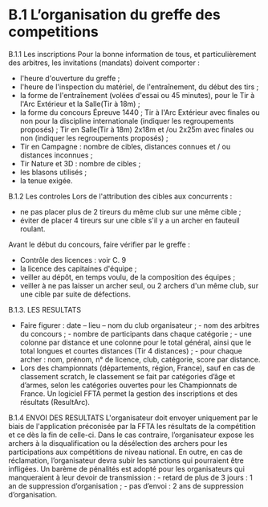 # B.1 L’organisation du greffe des competitions

B.1.1 Les inscriptions
Pour la bonne information de tous, et particulièrement des arbitres, les invitations (mandats) doivent comporter
:

- l'heure d'ouverture du greffe ;
- l'heure de l'inspection du matériel, de l'entraînement, du début des tirs ;
- la forme de l'entraînement (volées d'essai ou 45 minutes), pour le Tir à l'Arc Extérieur et la Salle(Tir à 18m) ;
- la forme du concours Épreuve 1440 ;
  Tir à l'Arc Extérieur avec finales ou non pour la discipline internationale (indiquer
  les regroupements proposés) ;
  Tir en Salle(Tir à 18m) 2x18m et /ou 2x25m avec finales ou non (indiquer les
  regroupements proposés) ;
- Tir en Campagne : nombre de cibles, distances connues et / ou distances inconnues ;
- Tir Nature et 3D : nombre de cibles ;
- les blasons utilisés ;
- la tenue exigée.

B.1.2 Les controles
Lors de l'attribution des cibles aux concurrents :

- ne pas placer plus de 2 tireurs du même club sur une même cible ;
- éviter de placer 4 tireurs sur une cible s'il y a un archer en fauteuil roulant.

Avant le début du concours, faire vérifier par le greffe :

- Contrôle des licences : voir C. 9
- la licence des capitaines d'équipe ;
- veiller au dépôt, en temps voulu, de la composition des équipes ;
- veiller à ne pas laisser un archer seul, ou 2 archers d'un même club, sur une cible par suite de défections.

B.1.3. LES RESULTATS

- Faire figurer : date – lieu – nom du club organisateur ; - nom des arbitres du concours ; - nombre de participants dans chaque catégorie ; - une colonne par distance et une colonne pour le total général, ainsi que le total longues et courtes
  distances (Tir 4 distances) ; - pour chaque archer : nom, prénom, n° de licence, club, catégorie, score par distance.
- Lors des championnats (départements, région, France), sauf en cas de classement scratch, le
  classement se fait par catégories d’âge et d’armes, selon les catégories ouvertes pour les
  Championnats de France.
  Un logiciel FFTA permet la gestion des inscriptions et des résultats (ResultArc).

B.1.4 ENVOI DES RESULTATS
L'organisateur doit envoyer uniquement par le biais de l'application préconisée par la FFTA les résultats de
la compétition et ce dès la fin de celle-ci.
Dans le cas contraire, l’organisateur expose les archers à la disqualification ou la désélection des archers pour
les participations aux compétitions de niveau national. En outre, en cas de réclamation, l’organisateur devra subir
les sanctions qui pourraient être infligées.
Un barème de pénalités est adopté pour les organisateurs qui manqueraient à leur devoir de transmission : - retard de plus de 3 jours : 1 an de suppression d’organisation ; - pas d’envoi : 2 ans de suppression d’organisation.
